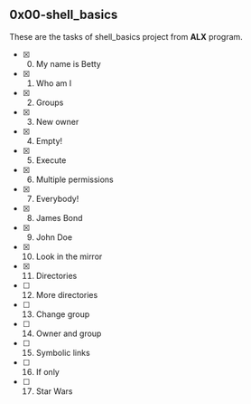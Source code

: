 ## 0x00-shell_basics

These are the tasks of shell_basics project from **ALX** program.

- [x] 0. My name is Betty
- [x] 1. Who am I
- [x] 2. Groups
- [x] 3. New owner
- [x] 4. Empty!
- [x] 5. Execute
- [x] 6. Multiple permissions
- [x] 7. Everybody!
- [x] 8. James Bond
- [x] 9. John Doe
- [x] 10. Look in the mirror
- [x] 11. Directories
- [ ] 12. More directories
- [ ] 13. Change group
- [ ] 14. Owner and group
- [ ] 15. Symbolic links
- [ ] 16. If only
- [ ] 17. Star Wars
